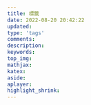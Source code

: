 ```yaml
---
title: 標籤
date: 2022-08-20 20:42:22
updated:
type: 'tags'
comments:
description:
keywords:
top_img:
mathjax:
katex:
aside:
aplayer:
highlight_shrink:
---
```

